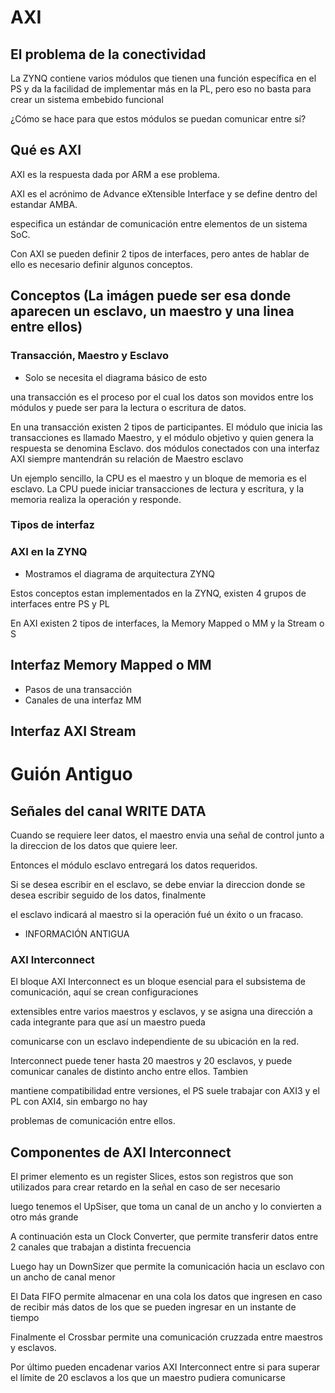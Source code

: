 # AXI

## El problema de la conectividad

La ZYNQ contiene varios módulos que tienen una función específica en el PS y da la facilidad de implementar más en la PL,
pero eso no basta para crear un sistema embebido funcional

¿Cómo se hace para que estos módulos se puedan comunicar entre sí?

## Qué es AXI

AXI es la respuesta dada por ARM a ese problema.

AXI es el acrónimo de Advance eXtensible Interface y se define dentro del estandar AMBA.

especifica un estándar de comunicación entre elementos de un sistema SoC.

Con AXI se pueden definir 2 tipos de interfaces, pero antes de hablar de ello es necesario definir algunos conceptos.

## Conceptos (La imágen puede ser esa donde aparecen un esclavo, un maestro y una linea entre ellos)

### Transacción, Maestro y Esclavo

* Solo se necesita el diagrama básico de esto

una transacción es el proceso por el cual los datos son movidos entre los módulos y puede ser para la lectura o escritura de
datos.

En una transacción existen 2 tipos de participantes. El módulo que inicia las transacciones es llamado Maestro, y el módulo objetivo y quien genera la respuesta se denomina Esclavo. dos módulos conectados con una interfaz AXI siempre mantendrán su relación de Maestro esclavo

Un ejemplo sencillo, la CPU es el maestro y un bloque de memoria es el esclavo.
La CPU puede iniciar transacciones de lectura y escritura, y la memoria realiza la operación y responde.

### Tipos de interfaz



### AXI en la ZYNQ

* Mostramos el diagrama de arquitectura ZYNQ

Estos conceptos estan implementados en la ZYNQ, existen 4 grupos de interfaces entre PS y PL

En AXI existen 2 tipos de interfaces, la Memory Mapped o MM y la Stream o S

## Interfaz Memory Mapped o MM

* Pasos de una transacción
* Canales de una interfaz MM

## Interfaz AXI Stream



# Guión Antiguo


## Señales del canal WRITE DATA
Cuando se requiere leer datos, el maestro envia una señal de control junto a la direccion de los datos que quiere leer.

Entonces el módulo esclavo entregará los datos requeridos.

Si se desea escribir en el esclavo, se debe enviar la direccion donde se desea escribir seguido de los datos, finalmente

el esclavo indicará al maestro si la operación fué un éxito o un fracaso.

* INFORMACIÓN ANTIGUA

### AXI Interconnect
El bloque AXI Interconnect es un bloque esencial para el subsistema de comunicación, aquí se crean configuraciones

extensibles entre varios maestros y esclavos, y se asigna una dirección a cada integrante para que así un maestro pueda

comunicarse con un esclavo independiente de su ubicación en la red.

Interconnect puede tener hasta 20 maestros y 20 esclavos, y puede comunicar canales de distinto ancho entre ellos. Tambien

mantiene compatibilidad entre versiones, el PS suele trabajar con AXI3 y el PL con AXI4, sin embargo no hay

problemas de comunicación entre ellos.


## Componentes de AXI Interconnect

El primer elemento es un register Slices, estos son registros que son utilizados para crear retardo en la señal en caso de ser necesario

luego tenemos el UpSiser, que toma un canal de un ancho y lo convierten a otro más grande

A continuación esta un Clock Converter, que permite transferir datos entre 2 canales que trabajan a distinta frecuencia

Luego hay un DownSizer que permite la comunicación hacia un esclavo con un ancho de canal menor

El Data FIFO permite almacenar en una cola los datos que ingresen en caso de recibir más datos de los que se pueden ingresar
en un instante de tiempo

Finalmente el Crossbar permite una comunicación cruzzada entre maestros y esclavos.


Por último pueden encadenar varios AXI Interconnect entre si para superar el límite de 20 esclavos a los que un maestro pudiera comunicarse